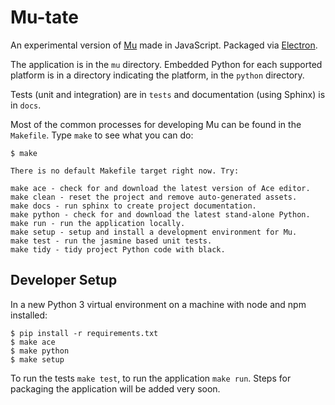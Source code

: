# Mu-tate

An experimental version of [Mu](https://codewith.mu) made in JavaScript. 
Packaged via [Electron](https://www.electronjs.org/).

The application is in the `mu` directory. Embedded Python for each supported
platform is in a directory indicating the platform, in the `python` directory.

Tests (unit and integration) are in `tests` and documentation (using Sphinx) is
in `docs`.

Most of the common processes for developing Mu can be found in the `Makefile`.
Type `make` to see what you can do:

```
$ make

There is no default Makefile target right now. Try:

make ace - check for and download the latest version of Ace editor.
make clean - reset the project and remove auto-generated assets.
make docs - run sphinx to create project documentation.
make python - check for and download the latest stand-alone Python.
make run - run the application locally.
make setup - setup and install a development environment for Mu.
make test - run the jasmine based unit tests.
make tidy - tidy project Python code with black.
```

## Developer Setup

In a new Python 3 virtual environment on a machine with node and npm installed:

```
$ pip install -r requirements.txt
$ make ace
$ make python
$ make setup
```

To run the tests `make test`, to run the application `make run`. Steps for
packaging the application will be added very soon.
